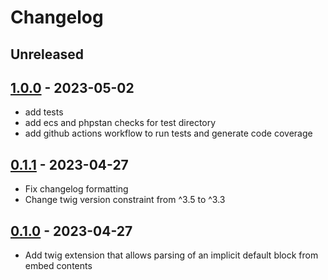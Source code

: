# Changelog

## Unreleased

## [1.0.0] - 2023-05-02

- add tests
- add ecs and phpstan checks for test directory
- add github actions workflow to run tests and generate code coverage

## [0.1.1] - 2023-04-27

- Fix changelog formatting
- Change twig version constraint from ^3.5 to ^3.3

## [0.1.0] - 2023-04-27

- Add twig extension that allows parsing of an implicit default block from embed contents

[1.0.0]: (https://github.com/acalvino4/twig-embed-implicit-default/releases/tag/1.0.0)
[0.1.1]: (https://github.com/acalvino4/twig-embed-implicit-default/releases/tag/0.1.1)
[0.1.0]: (https://github.com/acalvino4/twig-embed-implicit-default/releases/tag/0.1.0)
